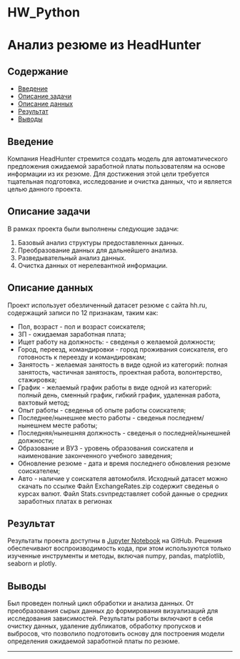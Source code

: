 # HW_Python
# Анализ резюме из HeadHunter

## Содержание

- [Введение](#введение)
- [Описание задачи](#описание-задачи)
- [Описание данных](#описание-данных)
- [Результат](#результат)
- [Выводы](#выводы)

## Введение

Компания HeadHunter стремится создать модель для автоматического предложения ожидаемой заработной платы пользователям на основе информации из их резюме. Для достижения этой цели требуется тщательная подготовка, исследование и очистка данных, что и является целью данного проекта.

## Описание задачи

В рамках проекта были выполнены следующие задачи:
1. Базовый анализ структуры предоставленных данных.
2. Преобразование данных для дальнейшего анализа.
3. Разведывательный анализ данных.
4. Очистка данных от нерелевантной информации.

## Описание данных

Проект использует обезличенный датасет резюме с сайта hh.ru, содержащий записи по 12 признакам, таким как:
* Пол, возраст - пол и возраст соискателя;
* ЗП - ожидаемая заработная плата;
* Ищет работу на должность: - сведенья о желаемой должности;
* Город, переезд, командировки - город проживания соискателя, его готовность к переезду и командировкам;
* Занятость - желаемая занятость в виде одной из категорий: полная занятость, частичная занятость, проектная работа, волонтерство, стажировка;
* График - желаемый график работы в виде одной из категорий: полный день, сменный график, гибкий график, удаленная работа, вахтовый метод;
* Опыт работы - сведенья об опыте работы соискателя;
* Последнее/нынешнее место работы - сведенья последнем/нынешнем месте работы;
* Последняя/нынешняя должность - сведенья о последней/нынешней должности;
* Образование и ВУЗ - уровень образования соискателя и наименование законченного учебного заведения;
* Обновление резюме - дата и время последнего обновления резюме соискателем;
* Авто - наличие у соискателя автомобиля.
Исходный датасет можно скачать по ссылке
Файл ExchangeRates.zip содержит сведенья о курсах валют.
Файл Stats.csvпредставляет собой данные о средних заработных платах в регионах

## Результат

Результаты проекта доступны в [Jupyter Notebook](https://github.com/L-Gaysina/HW_Python/blob/main/Project_1_Gaisina.ipynb) на GitHub. Решения обеспечивают воспроизводимость кода, при этом используются только изученные инструменты и методы, включая numpy, pandas, matplotlib, seaborn и plotly.

## Выводы

Был проведен полный цикл обработки и анализа данных. От преобразования сырых данных до формирования визуализаций для исследования зависимостей. Результаты работы включают в себя очистку данных, удаление дубликатов, обработку пропусков и выбросов, что позволило подготовить основу для построения модели определения ожидаемой заработной платы по резюме.

---


